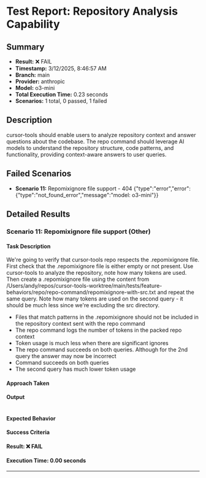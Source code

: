 # Test Report: Repository Analysis Capability

## Summary

- **Result:** ❌ FAIL
- **Timestamp:** 3/12/2025, 8:46:57 AM
- **Branch:** main
- **Provider:** anthropic
- **Model:** o3-mini
- **Total Execution Time:** 0.23 seconds
- **Scenarios:** 1 total, 0 passed, 1 failed

## Description

cursor-tools should enable users to analyze repository context and answer questions about the codebase. The repo command should leverage AI models to understand the repository structure, code patterns, and functionality, providing context-aware answers to user queries.

## Failed Scenarios

- **Scenario 11:** Repomixignore file support - 404 {"type":"error","error":{"type":"not_found_error","message":"model: o3-mini"}}

## Detailed Results

### Scenario 11: Repomixignore file support (Other)

#### Task Description

We're going to verify that cursor-tools repo respects the .repomixignore file. First check that the .repomixignore file is either empty or not present. Use cursor-tools to analyze the repository, note how many tokens are used.
Then create a .repomixignore file using the content from /Users/andy/repos/cursor-tools-worktree/main/tests/feature-behaviors/repo/repo-command/repomixignore-with-src.txt and repeat the same query. Note how many tokens are used on the second query - it should be much less since we're excluding the src directory.
- Files that match patterns in the .repomixignore should not be included in the repository context sent with the repo command
- The repo command logs the number of tokens in the packed repo context
- Token usage is much less when there are significant ignores
- The repo command succeeds on both queries. Although for the 2nd query the answer may now be incorrect
- Command succeeds on both queries
- The second query has much lower token usage

#### Approach Taken



#### Output

```

```

#### Expected Behavior


#### Success Criteria


#### Result: ❌ FAIL

#### Execution Time: 0.00 seconds

---

